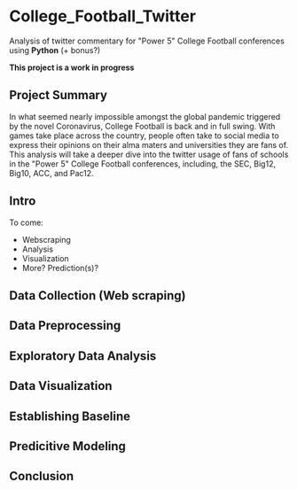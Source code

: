 # College_Football_Twitter
Analysis of twitter commentary for "Power 5" College Football conferences using **Python** (+ bonus?)

**This project is a work in progress**

## Project Summary
In what seemed nearly impossible amongst the global pandemic triggered by the novel Coronavirus, College Football is back and in full swing. With games take place across the country, people often take to social media to express their opinions on their alma maters and universities they are fans of. This analysis will take a deeper dive into the twitter usage of fans of schools in the "Power 5" College Football conferences, including, the SEC, Big12, Big10, ACC, and Pac12. 


## Intro
To come:
* Webscraping
* Analysis
* Visualization
* More? Prediction(s)?


## Data Collection (Web scraping)


## Data Preprocessing


## Exploratory Data Analysis


## Data Visualization


## Establishing Baseline


## Predicitive Modeling


## Conclusion
